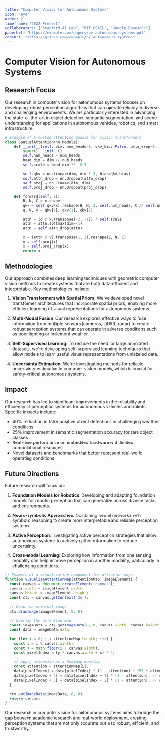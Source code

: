 ```yaml
---
title: "Computer Vision for Autonomous Systems"
icon: "eye"
order: 2
timeframe: "2022-Present"
collaborators: ["Stanford AI Lab", "MIT CSAIL", "Google Research"]
paperUrl: "https://example.com/papers/cv-autonomous-systems.pdf"
codeUrl: "https://github.com/example/cv-autonomous-systems"
---
```


# Computer Vision for Autonomous Systems

## Research Focus

Our research in computer vision for autonomous systems focuses on developing robust perception algorithms that can operate reliably in diverse and challenging environments. We are particularly interested in advancing the state-of-the-art in object detection, semantic segmentation, and scene understanding for applications in autonomous vehicles, robotics, and smart infrastructure.

```python
# Example of a custom attention module for vision transformers
class SpatialAttention(nn.Module):
    def __init__(self, dim, num_heads=8, qkv_bias=False, attn_drop=0., proj_drop=0.):
        super().__init__()
        self.num_heads = num_heads
        head_dim = dim // num_heads
        self.scale = head_dim ** -0.5

        self.qkv = nn.Linear(dim, dim * 3, bias=qkv_bias)
        self.attn_drop = nn.Dropout(attn_drop)
        self.proj = nn.Linear(dim, dim)
        self.proj_drop = nn.Dropout(proj_drop)

    def forward(self, x):
        B, N, C = x.shape
        qkv = self.qkv(x).reshape(B, N, 3, self.num_heads, C // self.num_heads).permute(2, 0, 3, 1, 4)
        q, k, v = qkv[0], qkv[1], qkv[2]

        attn = (q @ k.transpose(-2, -1)) * self.scale
        attn = attn.softmax(dim=-1)
        attn = self.attn_drop(attn)

        x = (attn @ v).transpose(1, 2).reshape(B, N, C)
        x = self.proj(x)
        x = self.proj_drop(x)
        return x
```

## Methodologies

Our approach combines deep learning techniques with geometric computer vision methods to create systems that are both data-efficient and interpretable. Key methodologies include:

1. **Vision Transformers with Spatial Priors**: We've developed novel transformer architectures that incorporate spatial priors, enabling more efficient learning of visual representations for autonomous systems.

2. **Multi-Modal Fusion**: Our research explores effective ways to fuse information from multiple sensors (cameras, LiDAR, radar) to create robust perception systems that can operate in adverse conditions such as poor lighting or inclement weather.

3. **Self-Supervised Learning**: To reduce the need for large annotated datasets, we're developing self-supervised learning techniques that allow models to learn useful visual representations from unlabeled data.

4. **Uncertainty Estimation**: We're investigating methods for reliable uncertainty estimation in computer vision models, which is crucial for safety-critical autonomous systems.

## Impact

Our research has led to significant improvements in the reliability and efficiency of perception systems for autonomous vehicles and robots. Specific impacts include:

- 40% reduction in false positive object detections in challenging weather conditions
- 25% improvement in semantic segmentation accuracy for rare object classes
- Real-time performance on embedded hardware with limited computational resources
- Novel datasets and benchmarks that better represent real-world operating conditions

## Future Directions

Future research will focus on:

1. **Foundation Models for Robotics**: Developing and adapting foundation models for robotic perception that can generalize across diverse tasks and environments.

2. **Neuro-symbolic Approaches**: Combining neural networks with symbolic reasoning to create more interpretable and reliable perception systems.

3. **Active Perception**: Investigating active perception strategies that allow autonomous systems to actively gather information to reduce uncertainty.

4. **Cross-modal Learning**: Exploring how information from one sensing modality can help improve perception in another modality, particularly in challenging conditions.

```javascript
// Example of a visualization component for attention maps
function visualizeAttentionMap(attentionMap, imageElement) {
  const canvas = document.createElement('canvas');
  canvas.width = imageElement.width;
  canvas.height = imageElement.height;
  const ctx = canvas.getContext('2d');
  
  // Draw the original image
  ctx.drawImage(imageElement, 0, 0);
  
  // Overlay the attention map
  const imageData = ctx.getImageData(0, 0, canvas.width, canvas.height);
  const data = imageData.data;
  
  for (let i = 0; i < attentionMap.length; i++) {
    const x = i % canvas.width;
    const y = Math.floor(i / canvas.width);
    const pixelIndex = (y * canvas.width + x) * 4;
    
    // Apply attention as a heatmap overlay
    const attention = attentionMap[i];
    data[pixelIndex] = data[pixelIndex] * (1 - attention) + 255 * attention; // Red channel
    data[pixelIndex + 1] = data[pixelIndex + 1] * (1 - attention); // Green channel
    data[pixelIndex + 2] = data[pixelIndex + 2] * (1 - attention); // Blue channel
  }
  
  ctx.putImageData(imageData, 0, 0);
  return canvas;
}
```

Our research in computer vision for autonomous systems aims to bridge the gap between academic research and real-world deployment, creating perception systems that are not only accurate but also robust, efficient, and trustworthy. 